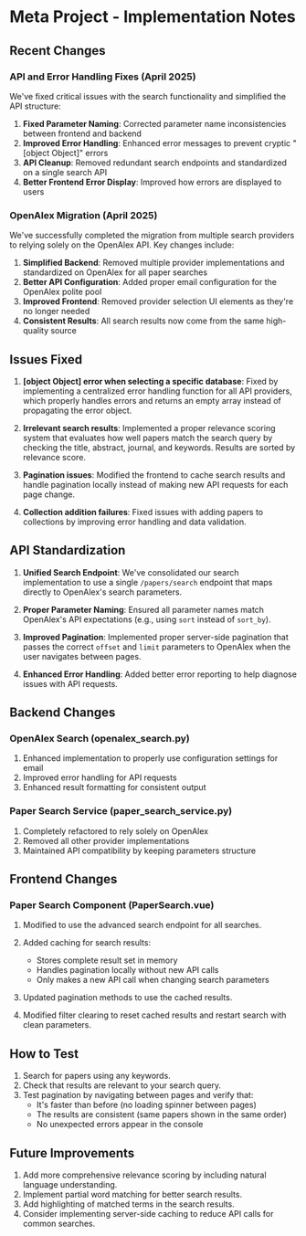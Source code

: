 # Meta Project - Implementation Notes

## Recent Changes

### API and Error Handling Fixes (April 2025)

We've fixed critical issues with the search functionality and simplified the API structure:

1. **Fixed Parameter Naming**: Corrected parameter name inconsistencies between frontend and backend
2. **Improved Error Handling**: Enhanced error messages to prevent cryptic "[object Object]" errors
3. **API Cleanup**: Removed redundant search endpoints and standardized on a single search API
4. **Better Frontend Error Display**: Improved how errors are displayed to users

### OpenAlex Migration (April 2025)

We've successfully completed the migration from multiple search providers to relying solely on the OpenAlex API. Key changes include:

1. **Simplified Backend**: Removed multiple provider implementations and standardized on OpenAlex for all paper searches
2. **Better API Configuration**: Added proper email configuration for the OpenAlex polite pool
3. **Improved Frontend**: Removed provider selection UI elements as they're no longer needed
4. **Consistent Results**: All search results now come from the same high-quality source

## Issues Fixed

1. **[object Object] error when selecting a specific database**: Fixed by implementing a centralized error handling function for all API providers, which properly handles errors and returns an empty array instead of propagating the error object.

2. **Irrelevant search results**: Implemented a proper relevance scoring system that evaluates how well papers match the search query by checking the title, abstract, journal, and keywords. Results are sorted by relevance score.

3. **Pagination issues**: Modified the frontend to cache search results and handle pagination locally instead of making new API requests for each page change.

4. **Collection addition failures**: Fixed issues with adding papers to collections by improving error handling and data validation.

## API Standardization

1. **Unified Search Endpoint**: We've consolidated our search implementation to use a single `/papers/search` endpoint that maps directly to OpenAlex's search parameters.

2. **Proper Parameter Naming**: Ensured all parameter names match OpenAlex's API expectations (e.g., using `sort` instead of `sort_by`).

3. **Improved Pagination**: Implemented proper server-side pagination that passes the correct `offset` and `limit` parameters to OpenAlex when the user navigates between pages.

4. **Enhanced Error Handling**: Added better error reporting to help diagnose issues with API requests.

## Backend Changes

### OpenAlex Search (openalex_search.py)

1. Enhanced implementation to properly use configuration settings for email
2. Improved error handling for API requests
3. Enhanced result formatting for consistent output

### Paper Search Service (paper_search_service.py)

1. Completely refactored to rely solely on OpenAlex
2. Removed all other provider implementations
3. Maintained API compatibility by keeping parameters structure

## Frontend Changes

### Paper Search Component (PaperSearch.vue)

1. Modified to use the advanced search endpoint for all searches.
2. Added caching for search results:
   - Stores complete result set in memory
   - Handles pagination locally without new API calls
   - Only makes a new API call when changing search parameters
  
3. Updated pagination methods to use the cached results.
4. Modified filter clearing to reset cached results and restart search with clean parameters.

## How to Test

1. Search for papers using any keywords.
2. Check that results are relevant to your search query.
3. Test pagination by navigating between pages and verify that:
   - It's faster than before (no loading spinner between pages)
   - The results are consistent (same papers shown in the same order)
   - No unexpected errors appear in the console

## Future Improvements

1. Add more comprehensive relevance scoring by including natural language understanding.
2. Implement partial word matching for better search results.
3. Add highlighting of matched terms in the search results.
4. Consider implementing server-side caching to reduce API calls for common searches.
